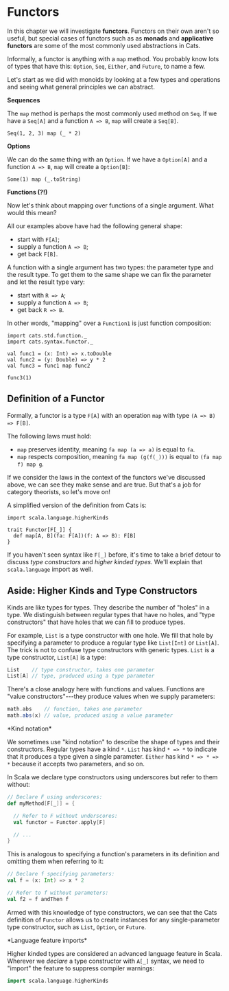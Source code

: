 # Functors

In this chapter we will investigate **functors**. Functors on their own aren't so useful, but special cases of functors such as as **monads** and **applicative functors** are some of the most commonly used abstractions in Cats.

Informally, a functor is anything with a `map` method. You probably know lots of types that have this: `Option`, `Seq`, `Either`, and `Future`, to name a few.

Let's start as we did with monoids by looking at a few types and operations and seeing what general principles we can abstract.

**Sequences**

The `map` method is perhaps the most commonly used method on `Seq`. If we have a `Seq[A]` and a function `A => B`, `map` will create a `Seq[B]`.

```tut:book
Seq(1, 2, 3) map (_ * 2)
```

**Options**

We can do the same thing with an `Option`. If we have a `Option[A]` and a function `A => B`, `map` will create a `Option[B]`:

```tut:book
Some(1) map (_.toString)
```

**Functions (?!)**

Now let's think about mapping over functions of a single argument. What would this mean?

All our examples above have had the following general shape:

 - start with `F[A]`;
 - supply a function `A => B`;
 - get back `F[B]`.

A function with a single argument has two types: the parameter type and the result type. To get them to the same shape we can fix the parameter and let the result type vary:

 - start with `R => A`;
 - supply a function `A => B`;
 - get back `R => B`.

In other words, "mapping" over a `Function1` is just function composition:

```tut:book
import cats.std.function._
import cats.syntax.functor._

val func1 = (x: Int) => x.toDouble
val func2 = (y: Double) => y * 2
val func3 = func1 map func2

func3(1)
```

## Definition of a Functor

Formally, a functor is a type `F[A]` with an operation `map` with type `(A => B) => F[B]`.

The following laws must hold:

- `map` preserves identity, meaning `fa map (a => a)` is equal to `fa`.
- `map` respects composition, meaning `fa map (g(f(_)))` is equal to `(fa map f) map g`.

If we consider the laws in the context of the functors we've discussed above, we can see they make sense and are true. But that's a job for category theorists, so let's move on!

A simplified version of the definition from Cats is:

```tut:book
import scala.language.higherKinds

trait Functor[F[_]] {
  def map[A, B](fa: F[A])(f: A => B): F[B]
}
```

If you haven't seen syntax like `F[_]` before, it's time to take a brief detour to discuss *type constructors* and *higher kinded types*. We'll explain that `scala.language` import as well.

## Aside: Higher Kinds and Type Constructors

Kinds are like types for types. They describe the number of "holes" in a type. We distinguish between regular types that have no holes, and "type constructors" that have holes that we can fill to produce types.

For example, `List` is a type constructor with one hole. We fill that hole by specifying a parameter to produce a regular type like `List[Int]` or `List[A]`. The trick is not to confuse type constructors with generic types. `List` is a type constructor, `List[A]` is a type:

```scala
List    // type constructor, takes one parameter
List[A] // type, produced using a type parameter
```

There's a close analogy here with functions and values. Functions are "value constructors"---they produce values when we supply parameters:

```scala
math.abs    // function, takes one parameter
math.abs(x) // value, produced using a value parameter
```

<div class="callout callout-warning">
*Kind notation*

We sometimes use "kind notation" to describe the shape of types and their constructors. Regular types have a kind `*`. `List` has kind `* => *` to indicate that it produces a type given a single parameter. `Either` has kind `* => * => *` because it accepts two parameters, and so on.
</div>

In Scala we declare type constructors using underscores but refer to them without:

```scala
// Declare F using underscores:
def myMethod[F[_]] = {

  // Refer to F without underscores:
  val functor = Functor.apply[F]

  // ...
}
```

This is analogous to specifying a function's parameters in its definition and omitting them when referring to it:

```scala
// Declare f specifying parameters:
val f = (x: Int) => x * 2

// Refer to f without parameters:
val f2 = f andThen f
```

Armed with this knowledge of type constructors, we can see that the Cats definition of `Functor` allows us to create instances for any single-parameter type constructor, such as `List`, `Option`, or `Future`.

<div class="callout callout-info">
*Language feature imports*

Higher kinded types are considered an advanced language feature in Scala. Wherever we *declare* a type constructor with `A[_]` syntax, we need to "import" the feature to suppress compiler warnings:

```scala
import scala.language.higherKinds
```
</div>
